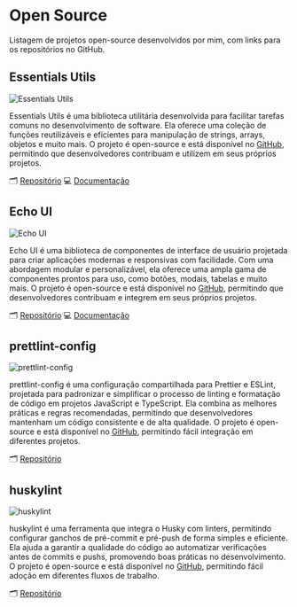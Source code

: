 # Open Source

Listagem de projetos open-source desenvolvidos por mim, com links para os repositórios no GitHub.

## Essentials Utils

![Essentials Utils](/essentials-utils.png)

Essentials Utils é uma biblioteca utilitária desenvolvida para facilitar tarefas comuns no desenvolvimento de software. Ela oferece uma coleção de funções reutilizáveis e eficientes para manipulação de strings, arrays, objetos e muito mais. O projeto é open-source e está disponível no [GitHub](https://github.com/wesleyara/essentials-utils), permitindo que desenvolvedores contribuam e utilizem em seus próprios projetos.

🗂️ [Repositório](https://github.com/wesleyara/essentials-utils) 💻 [Documentação](https://essentials-utils.wesleyaraujo.dev/)

## Echo UI

![Echo UI](/echo-ui.png)

Echo UI é uma biblioteca de componentes de interface de usuário projetada para criar aplicações modernas e responsivas com facilidade. Com uma abordagem modular e personalizável, ela oferece uma ampla gama de componentes prontos para uso, como botões, modais, tabelas e muito mais. O projeto é open-source e está disponível no [GitHub](https://github.com/wesleyara/echo-ui), permitindo que desenvolvedores contribuam e integrem em seus próprios projetos.

🗂️ [Repositório](https://github.com/wesleyara/echo-ui) 💻 [Documentação](https://echo-ui.wesleyaraujo.dev/)

## prettlint-config

![prettlint-config](/prettlint-config.png)

prettlint-config é uma configuração compartilhada para Prettier e ESLint, projetada para padronizar e simplificar o processo de linting e formatação de código em projetos JavaScript e TypeScript. Ela combina as melhores práticas e regras recomendadas, permitindo que desenvolvedores mantenham um código consistente e de alta qualidade. O projeto é open-source e está disponível no [GitHub](https://github.com/wesleyara/prettlint-config), permitindo fácil integração em diferentes projetos.

🗂️ [Repositório](https://github.com/wesleyara/prettlint-config)

## huskylint

![huskylint](/huskylint.png)

huskylint é uma ferramenta que integra o Husky com linters, permitindo configurar ganchos de pré-commit e pré-push de forma simples e eficiente. Ela ajuda a garantir a qualidade do código ao automatizar verificações antes de commits e pushs, promovendo boas práticas no desenvolvimento. O projeto é open-source e está disponível no [GitHub](https://github.com/wesleyara/huskylint), permitindo fácil adoção em diferentes fluxos de trabalho.

🗂️ [Repositório](https://github.com/wesleyara/huskylint)



